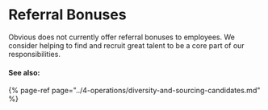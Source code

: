 # Referral Bonuses

Obvious does not currently offer referral bonuses to employees. We consider helping to find and recruit great talent to be a core part of our responsibilities.

#### See also:

{% page-ref page="../4-operations/diversity-and-sourcing-candidates.md" %}

